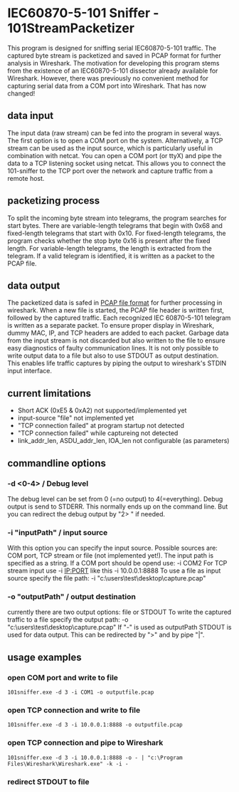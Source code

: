 # IEC60870-5-101 Sniffer - 101StreamPacketizer
This program is designed for sniffing serial IEC60870-5-101 traffic. The captured byte stream is packetized and saved in PCAP format for further analysis in Wireshark. The motivation for developing this program stems from the existence of an IEC60870-5-101 dissector already available for Wireshark. However, there was previously no convenient method for capturing serial data from a COM port into Wireshark. That has now changed!

## data input
The input data (raw stream) can be fed into the program in several ways. The first option is to open a COM port on the system. Alternatively, a TCP stream can be used as the input source, which is particularly useful in combination with netcat. You can open a COM port (or ttyX) and pipe the data to a TCP listening socket using netcat. This allows you to connect the 101-sniffer to the TCP port over the network and capture traffic from a remote host.

## packetizing process
To split the incoming byte stream into telegrams, the program searches for start bytes. There are variable-length telegrams that begin with 0x68 and fixed-length telegrams that start with 0x10. For fixed-length telegrams, the program checks whether the stop byte 0x16 is present after the fixed length. For variable-length telegrams, the length is extracted from the telegram. If a valid telegram is identified, it is written as a packet to the PCAP file.

## data output
The packetized data is safed in [PCAP file format](https://wiki.wireshark.org/Development/LibpcapFileFormat) for further processing in wireshark. When a new file is started, the PCAP file header is written first, followed by the captured traffic. Each recognized IEC 60870-5-101 telegram is written as a separate packet. To ensure proper display in Wireshark, dummy MAC, IP, and TCP headers are added to each packet.
Garbage data from the input stream is not discarded but also written to the file to ensure easy diagnostics of faulty communication lines.
It is not only possible to write output data to a file but also to use STDOUT as output destination. This enables life traffic captures by piping the output to wireshark's STDIN input interface.

## current limitations
 - Short ACK (0xE5 & 0xA2) not supported/implemented yet
 - input-source "file" not implemented yet
 - "TCP connection failed" at program startup not detected
 - "TCP connection failed" while captureing not detected
 - link_addr_len, ASDU_addr_len, IOA_len not configurable (as parameters)
 
## commandline options
### -d <0-4> / Debug level
The debug level can be set from 0 (=no output) to 4(=everything).
Debug output is send to STDERR. This normally ends up on the command line. But you can redirect the debug output by "2> <file>" if needed.

### -i "inputPath" / input source
With this option you can specify the input source. Possible sources are: COM port, TCP stream or file (not implemented yet!).
The input path is specified as a string. If a COM port should be opend use: -i COM2
For TCP stream input use -i <IP:PORT> like this -i 10.0.0.1:8888
To use a file as input source specify the file path: -i "c:\users\test\desktop\capture.pcap"

### -o "outputPath" / output destination
currently there are two output options: file or STDOUT
To write the captured traffic to a file specify the output path: -o "c:\users\test\desktop\capture.pcap"
If "-" is used as outputPath STDOUT is used for data output. This can be redirected by ">" and by pipe "|". 

## usage examples
### open COM port and write to file
```
101sniffer.exe -d 3 -i COM1 -o outputfile.pcap
```

### open TCP connection and write to file
```
101sniffer.exe -d 3 -i 10.0.0.1:8888 -o outputfile.pcap
```
### open TCP connection and pipe to Wireshark
```
101sniffer.exe -d 3 -i 10.0.0.1:8888 -o - | "c:\Program Files\Wireshark\Wireshark.exe" -k -i -
```
### redirect STDOUT to file
